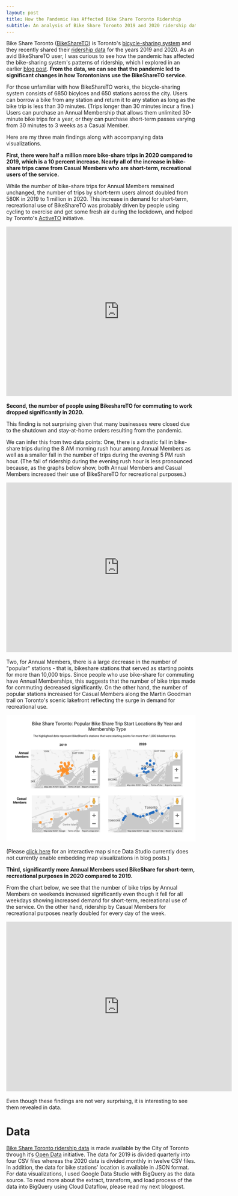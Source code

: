 ```yaml
---
layout: post
title: How the Pandemic Has Affected Bike Share Toronto Ridership
subtitle: An analysis of Bike Share Toronto 2019 and 2020 ridership data using BigQuery and Google Data Studio
---
```


Bike Share Toronto ([BikeShareTO](https://bikesharetoronto.com/)) is Toronto's [bicycle-sharing system](https://en.wikipedia.org/wiki/Bicycle-sharing_system) and they recently shared their [ridership data](https://ckan0.cf.opendata.inter.prod-toronto.ca/tr/dataset/bike-share-toronto-ridership-data) for the years 2019 and 2020. As an avid BikeShareTO user, I was curious to see how the pandemic has affected the bike-sharing system's patterns of ridership, which I explored in an earlier [blog post](https://bilalmkhan.github.io/toronto-time-limit-bike-share-tableau/). **From the data, we can see that the pandemic led to significant changes in how Torontonians use the BikeShareTO service**.

For those unfamiliar with how BikeShareTO works, the bicycle-sharing system consists of 6850 bicylces and 650 stations across the city. Users can borrow a bike from any station and return it to any station as long as the bike trip is less than 30 minutes. (Trips longer than 30 minutes incur a fine.) Users can purchase an Annual Membership that allows them unlimited 30-minute bike trips for a year, or they can purchase short-term passes varying from 30 minutes to 3 weeks as a Casual Member.


Here are my three main findings along with accompanying data visualizations.

**First, there were half a million more bike-share trips in 2020 compared to 2019, which is a 10 percent increase. Nearly all of the increase in bike-share trips came from Casual Members who are short-term, recreational users of the service.**

While the number of bike-share trips for Annual Members remained unchanged, the number of trips by short-term users almost doubled from 580K in 2019 to 1 million in 2020. This increase in demand for short-term, recreational use of BikeShareTO was probably driven by people using cycling to exercise and get some fresh air during the lockdown, and helped by Toronto's [ActiveTO](https://www.toronto.ca/home/covid-19/covid-19-protect-yourself-others/covid-19-reduce-virus-spread/covid-19-activeto/) initiative.

<iframe width="600" height="450" src="https://datastudio.google.com/embed/reporting/ddceadbc-02e2-49a9-9766-fbf96b84c615/page/XkoCC" frameborder="0" style="border:0" allowfullscreen></iframe>


**Second, the number of people using BikeshareTO for commuting to work dropped significantly in 2020.**

This finding is not surprising given that many businesses were closed due to the shutdown and stay-at-home orders resulting from the pandemic.

We can infer this from two data points: One, there is a drastic fall in bike-share trips during the 8 AM morning rush hour among Annual Members as well as a smaller fall in the number of trips during the evening 5 PM rush hour. (The fall of ridership during the evening rush hour is less pronounced because, as the graphs below show, both Annual Members and Casual Members increased their use of BikeShareTO for recreational purposes.)

<iframe width="600" height="450" src="https://datastudio.google.com/embed/reporting/ddceadbc-02e2-49a9-9766-fbf96b84c615/page/fGtCC" frameborder="0" style="border:0" allowfullscreen></iframe>

Two, for Annual Members, there is a large decrease in the number of "popular" stations - that is, bikeshare stations that served as starting points for more than 10,000 trips. Since people who use bike-share for commuting have Annual Memberships, this suggests that the number of bike trips made for commuting decreased significantly. On the other hand, the number of popular stations increased for Casual Members along the Martin Goodman trail on Toronto's scenic lakefront reflecting the surge in demand for recreational use.

![Map of Popullar Bikeshare Starting Stations](/images/Popular_BikeShare_Stations_2019_2020.png)

(Please [click here](https://datastudio.google.com/reporting/ddceadbc-02e2-49a9-9766-fbf96b84c615) for an interactive map since Data Studio currently does not currently enable embedding map visualizations in blog posts.)


**Third, significantly more Annual Members used BikeShare for short-term, recreational purposes in 2020 compared to 2019.**

From the chart below, we see that the number of bike trips by Annual Members on weekends increased significantly even though it fell for all weekdays showing increased demand for short-term, recreational use of the service. On the other hand, ridership by Casual Members for recreational purposes nearly doubled for every day of the week.

<iframe width="600" height="450" src="https://datastudio.google.com/embed/reporting/ddceadbc-02e2-49a9-9766-fbf96b84c615/page/cHtCC" frameborder="0" style="border:0" allowfullscreen></iframe>

Even though these findings are not very surprising, it is interesting to see them revealed in data.

# Data
[Bike Share Toronto ridership data](https://ckan0.cf.opendata.inter.prod-toronto.ca/tr/dataset/bike-share-toronto-ridership-data) is made available by the City of Toronto through it’s [Open Data](https://www.toronto.ca/city-government/data-research-maps/open-data/) initiative. The data for 2019 is divided quarterly into four CSV files whereas the 2020 data is divided monthly in twelve CSV files. In addition, the data for bike stations’ location is available in JSON format. For data visualizations, I used Google Data Studio with BigQuery as the data source. To read more about the extract, transform, and load process of the data into BigQuery using Cloud Dataflow, please read my next blogpost.
